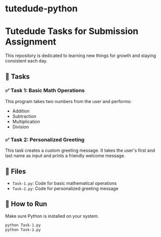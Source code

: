 # tutedude-python
# Tutedude Tasks for Submission Assignment

This repository is dedicated to learning new things for growth and staying consistent each day.

## 🚀 Tasks

### ✅ Task 1: Basic Math Operations
This program takes two numbers from the user and performs:
- Addition
- Subtraction
- Multiplication
- Division

### ✅ Task 2: Personalized Greeting
This task creates a custom greeting message. It takes the user's first and last name as input and prints a friendly welcome message.

## 📂 Files
- `Task-1.py`: Code for basic mathematical operations
- `Task-2.py`: Code for personalized greeting message

## 📌 How to Run
Make sure Python is installed on your system.

```bash
python Task-1.py
python Task-2.py

